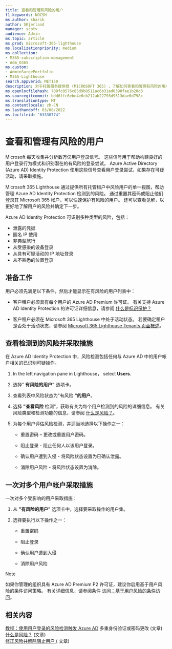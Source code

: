 ```yaml
---
title: 查看和管理有风险的用户
f1.keywords: NOCSH
ms.author: sharik
author: SKjerland
manager: scotv
audience: Admin
ms.topic: article
ms.prod: microsoft-365-lighthouse
ms.localizationpriority: medium
ms.collection:
- M365-subscription-management
- Adm_O365
ms.custom:
- AdminSurgePortfolio
- M365-Lighthouse
search.appverid: MET150
description: 对于托管服务提供商 (MICROSOFT 365) ，了解如何查看和管理有风险的用户。
ms.openlocfilehash: 708fc0576c85d9b8511ac6b31ed0398fae1b20d3
ms.sourcegitcommit: bdd6ffc6ebe4e6cb212ab22793d9513dae6d798c
ms.translationtype: MT
ms.contentlocale: zh-CN
ms.lasthandoff: 03/08/2022
ms.locfileid: "63330774"
---
```

# <a name="view-and-manage-risky-users"></a>查看和管理有风险的用户

Microsoft 每天收集并分析数万亿用户登录信号。 这些信号用于帮助构建良好的用户登录行为模式和识别潜在的有风险的登录尝试。 Azure Active Directory (Azure AD) Identity Protection 使用这些信号查看用户登录尝试，如果存在可疑活动，请采取措施。

Microsoft 365 Lighthouse 通过提供所有托管租户中风险用户的单一视图，帮助管理 Azure AD Identity Protection 检测到的风险。 通过重置其密码或阻止他们登录其 Microsoft 365 帐户，可以快速保护有风险的用户。 还可以查看见解，以更好地了解用户的风险并确定下一步。

Azure AD Identity Protection 可识别多种类型的风险，包括：

- 泄露的凭据
- 匿名 IP 使用
- 非典型旅行
- 从受感染的设备登录
- 从具有可疑活动的 IP 地址登录
- 从不熟悉的位置登录

## <a name="before-you-begin"></a>准备工作

用户必须先满足以下条件，然后才能显示在有风险的用户列表中：

- 客户租户必须具有每个用户的 Azure AD Premium 许可证。 有关支持 Azure AD Identity Protection 的许可证详细信息，请参阅 [什么是标识保护？](/azure/active-directory/identity-protection/overview-identity-protection)

- 客户租户必须在 Microsoft 365 Lighthouse 中处于活动状态。 若要确定租户是否处于活动状态，请参阅 [Microsoft 365 Lighthouse Tenants 页面概述](m365-lighthouse-tenant-list-overview.md)。

## <a name="review-detected-risks-and-take-action"></a>查看检测到的风险并采取措施

在 Azure AD Identity Protection 中，风险检测包括任何与 Azure AD 中的用户帐户相关的已识别可疑操作。

1. In the left navigation pane in Lighthouse， select **Users**.

2. 选择" **有风险的用户"** 选项卡。

3. 查看列表中风险状态为"有风险 **"的用户**。

4. 选择 **"查看风险** 检测"，获取有关为每个用户检测到的风险的详细信息。 有关风险类型和检测功能的信息，请参阅 [什么是风险？](/azure/active-directory/identity-protection/concept-identity-protection-risks)。

5. 为每个用户评估风险检测，并适当地选择以下操作之一：

    - 重置密码 – 更改或重置用户密码。

    - 阻止登录 - 阻止任何人以该用户登录。

    - 确认用户遭到入侵 - 将风险状态设置为已确认泄露。

    - 消除用户风险 - 将风险状态设置为消除。

## <a name="take-action-on-multiple-user-accounts-at-once"></a>一次对多个用户帐户采取措施

一次对多个受影响的用户采取措施：

1. 从 **"有风险的用户"** 选项卡中，选择要采取操作的用户集。

2. 选择要执行以下操作之一：

    - 重置密码

    - 阻止登录

    - 确认用户遭到入侵

    - 消除用户风险

> [!NOTE]
> 如果你管理的组织具有 Azure AD Premium P2 许可证，建议你启用基于用户风险的条件访问策略。 有关详细信息，请参阅条件 [访问：基于用户风险的条件访问](/azure/active-directory/conditional-access/howto-conditional-access-policy-risk-user)。

## <a name="related-content"></a>相关内容
[教程：使用用户登录的风险检测触发 Azure AD](/azure/active-directory/authentication/tutorial-risk-based-sspr-mfa) 多重身份验证或密码更改 (文章) \
[什么是风险？](/azure/active-directory/identity-protection/concept-identity-protection-risks)  (文章) \
[修正风险并解除阻止用户 (](/azure/active-directory/identity-protection/howto-identity-protection-remediate-unblock) 文章) 

